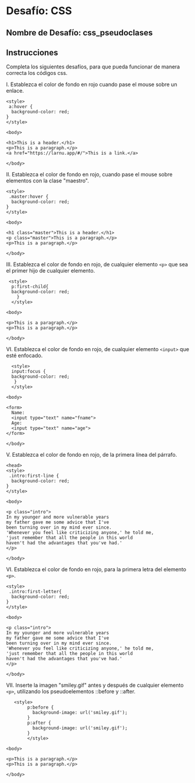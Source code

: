 # Desafío: CSS

## Nombre de Desafío: css_pseudoclases

## Instrucciones

Completa los siguientes desafíos, para que pueda funcionar de manera correcta los códigos css.

I. Establezca el color de fondo en rojo cuando pase el mouse sobre un enlace.

```
<style>
 a:hover {
  background-color: red;
}
</style>

<body>

<h1>This is a header.</h1>
<p>This is a paragraph.</p>
<a href="https://larnu.app/#/">This is a link.</a>

</body>
```

II. Establezca el color de fondo en rojo, cuando pase el mouse sobre elementos con la clase "maestro".

```
<style>
 .master:hover {
  background-color: red;
}
</style>

<body>

<h1 class="master">This is a header.</h1>
<p class="master">This is a paragraph.</p>
<p>This is a paragraph.</p>

</body>
```

III. Establezca el color de fondo en rojo, de cualquier elemento `<p>` que sea el primer hijo de cualquier elemento.

```
 <style>
  p:first-child{
  background-color: red;
    }
  </style>

<body>

<p>This is a paragraph.</p>
<p>This is a paragraph.</p>

</body>
```

VI. Establezca el color de fondo en rojo, de cualquier elemento `<input>` que esté enfocado.

```
  <style>
  input:focus {
  background-color: red;
   }
  </style>

<body>

<form>
  Name:
  <input type="text" name="fname">
  Age:
  <input type="text" name="age">
</form>

</body>
```

V. Establezca el color de fondo en rojo, de la primera línea del párrafo.

```
<head>
<style>
 .intro:first-line {
  background-color: red;
}
</style>

<body>

<p class="intro">
In my younger and more vulnerable years
my father gave me some advice that I've
been turning over in my mind ever since.
'Whenever you feel like criticizing anyone,' he told me,
'just remember that all the people in this world
haven't had the advantages that you've had.'
</p>

</body>
```

VI. Establezca el color de fondo en rojo, para la primera letra del elemento `<p>`.

```
<style>
 .intro:first-letter{
  background-color: red;
}
</style>

<body>

<p class="intro">
In my younger and more vulnerable years
my father gave me some advice that I've
been turning over in my mind ever since.
'Whenever you feel like criticizing anyone,' he told me,
'just remember that all the people in this world
haven't had the advantages that you've had.'
</p>

</body>
```

VII. Inserte la imagen "smiley.gif" antes y después de cualquier elemento `<p>`, utilizando los pseudoelementos ::before y ::after.

```
   <style>
        p:before {
          background-image: url('smiley.gif');
        }
        p:after {
          background-image: url('smiley.gif');
        }
        </style>

<body>

<p>This is a paragraph.</p>
<p>This is a paragraph.</p>

</body>
```